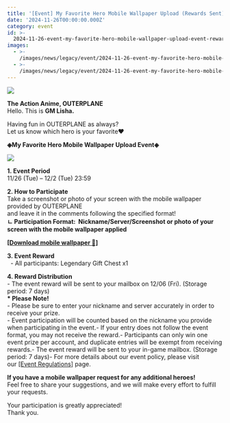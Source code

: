 ```yaml
---
title: '[Event] My Favorite Hero Mobile Wallpaper Upload (Rewards Sent)'
date: '2024-11-26T00:00:00.000Z'
category: event
id: >-
  2024-11-26-event-my-favorite-hero-mobile-wallpaper-upload-event-reward-distributed
images:
  - >-
    /images/news/legacy/event/2024-11-26-event-my-favorite-hero-mobile-wallpaper-upload-event-reward-distributed/cd4dacfe1bad4fc8ba3bb7e00bf0fea4.webp
  - >-
    /images/news/legacy/event/2024-11-26-event-my-favorite-hero-mobile-wallpaper-upload-event-reward-distributed/a9baeba7975a4bef9fa60472d9d66e31.webp
---
```


![](/images/news/legacy/event/2024-11-26-event-my-favorite-hero-mobile-wallpaper-upload-event-reward-distributed/cd4dacfe1bad4fc8ba3bb7e00bf0fea4.webp)  

**The Action Anime, OUTERPLANE**  
Hello. This is **GM Lisha.**

Having fun in OUTERPLANE as always?  
Let us know which hero is your favorite♥️

**◈My Favorite Hero Mobile Wallpaper Upload Event◈**

![](/images/news/legacy/event/2024-11-26-event-my-favorite-hero-mobile-wallpaper-upload-event-reward-distributed/a9baeba7975a4bef9fa60472d9d66e31.webp)  

**1. Event Period**  
11/26 (Tue) – 12/2 (Tue) 23:59 

**2. How to Participate**  
Take a screenshot or photo of your screen with the mobile wallpaper provided by OUTERPLANE  
and leave it in the comments following the specified format!  **ㄴ Participation Format:  Nickname/Server/Screenshot or photo of your screen with the mobile wallpaper applied**

[**\[Download mobile wallpaper 📱\]**](https://page.onstove.com/outerplane/en/list/122817?page=1&direction=LATEST) 

**3. Event Reward**  
  - All participants: Legendary Gift Chest x1

  
**4. Reward Distribution**  
\- The event reward will be sent to your mailbox on 12/06 (Fri). (Storage period: 7 days)  
**\* Please Note!**  
\- Please be sure to enter your nickname and server accurately in order to receive your prize.  
\- Event participation will be counted based on the nickname you provide when participating in the event.- If your entry does not follow the event format, you may not receive the reward.- Participants can only win one event prize per account, and duplicate entries will be exempt from receiving rewards.- The event reward will be sent to your in-game mailbox. (Storage period: 7 days)- For more details about our event policy, please visit our [\[Event Regulations](https://common.game.onstove.com/terms/index?gameType=MOBILE&termsType=8&langCode=en)[\]](https://common.game.onstove.com/terms/index?gameType=MOBILE&termsType=8&langCode=kohttps://common.game.onstove.com/terms/index?gameType=MOBILE&termsType=8&langCode=ko) page.

**If you have a mobile wallpaper request for any additional heroes!**  
Feel free to share your suggestions, and we will make every effort to fulfill your requests.

Your participation is greatly appreciated!  
Thank you.
